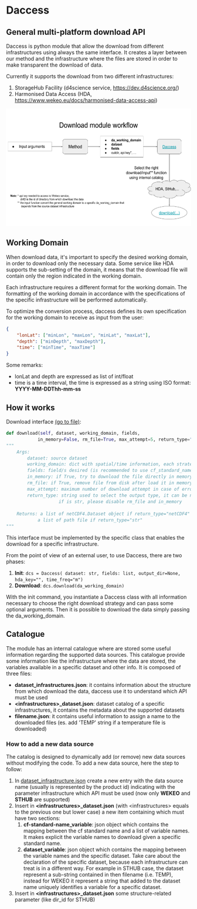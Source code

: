 # Daccess
## General multi-platform download API

Daccess is python module that allow the download from 
different infrastructures using always the same interface.
It creates a layer between our method and the infrastructure 
where the files are stored in order to make transparent the download
of data.

Currently it supports the download from two different infrastructures:

1. StorageHub Facility (d4science service,  https://dev.d4science.org/)
2. Harmonised Data Access (HDA, https://www.wekeo.eu/docs/harmonised-data-access-api)


<img src="doc/wf.png" width="530" height="320">


## Working Domain

When download data, it's important to specify the desired working 
domain, in order to download only the necessary data.
Some service like HDA supports the 
sub-setting of the domain, it means that the download file will
contain only the region indicated in the working domain.

Each infrastructure requires a different format for the working domain.
The formatting of the working domain in accordance with the 
specifications of the specific infrastructure will be performed automatically.

To optimize the conversion process, daccess defines its own specification for the working domain to receive as input from the user:

```json
{
    "lonLat": ["minLon", "maxLon", "minLat", "maxLat"],
    "depth": ["minDepth", "maxDepth"],
    "time": ["minTime", "maxTime"]
}
```

Some remarks:

- lonLat and depth are expressed as list of int/float
- time is a time interval, the time is expressed as a string using ISO format: **YYYY-MM-DDThh-mm-ss**


## How it works

Download interface [(go to file)](interface/idownload.py):

```python
def download(self, dataset, working_domain, fields,
            in_memory=False, rm_file=True, max_attempt=5, return_type="netCDF4")
"""
    Args:
        dataset: source dataset
        working_domain: dict with spatial/time information, each strategy defines its own format
        fields: field/s desired (is recommended to use cf_standard_name)
        in_memory: if True, try to download the file directly in memory -> it's not fully supported
        rm_file: if True, remove file from disk after load it in memory
        max_attempt: maximum number of download attempt in case of errors
        return_type: string used to select the output type, it can be netCDF4 o str
                    if is str, please disable rm_file and in_memory
                
    Returns: a list of netCDF4.Dataset object if return_type="netCDF4"
            a list of path file if return_type="str"
"""
```

This interface must be implemented by the specific class that enables the download for a specific infrastructure.

From the point of view of an external user, to use Daccess, there are two phases:
1. **Init**: `dcs = Daccess( dataset: str, fields: list, output_dir=None, hda_key="", time_freq="m")`
2. **Download**: `dcs.download(da_working_domain)`

With the init command, you instantiate a Daccess class with all information necessary to choose the right download strategy and can pass some optional arguments.
Then it is possible to download the data simply passing the da_working_domain.


## Catalogue

The module has an internal catalogue where are stored some useful information
regarding the supported data sources.
This catalogue provide some information like the infrastructure where the data are stored, the variables available in a specific dataset and other info.
It is composed of three files:

- **dataset_infrastructures.json**: it contains information about the structure from which download the data, daccess use it to understand which API must be used
- **\<infrastructures\>_dataset.json**: dataset catalog of a specific infrastructures, it contains the metadata about the supported datasets
- **filename.json**: it contains useful information to assign a name to the downloaded files (es. add 'TEMP' string if a temperature file is downloaded)


### How to add a new data source

The catalog is designed to dynamically add (or remove) new data sources without modifying the code.
To add a new data source, here the step to follow:

1. In [dataset_infrastructure.json](config/dataset_infrastructures.json) create a new entry with the data source name (usually is represented by the product id) 
   indicating with the parameter infrastructure which API must be used (now only **WEKEO** and **STHUB** are supported)
2. Insert in **\<infrastructures\>_dataset.json** (with \<infrastructures\> equals to the previous one but lower case) a new
   item containing which must have two sections:
   1. **cf-standard-name_variable**: json object which contains the mapping between the cf standard name and a list of variable names. It makes
      explicit the variable names to download given a specific standard name.
   2. **dataset_variable**: json object which contains the mapping between the variable names and the specific dataset. 
      Take care about the declaration of the specific dataset, because each infrastructure can treat is in a different way. 
      For example in STHUB case, the dataset represent a sub-string contained in then filename (i.e. TEMP), instead for WEKEO it represent a string that added to the dataset name uniquely identifies a variable for a specific dataset.
3. Insert in  **\<infrastructures\>_dataset.json** some structure-related parameter (like dir_id for STHUB)
